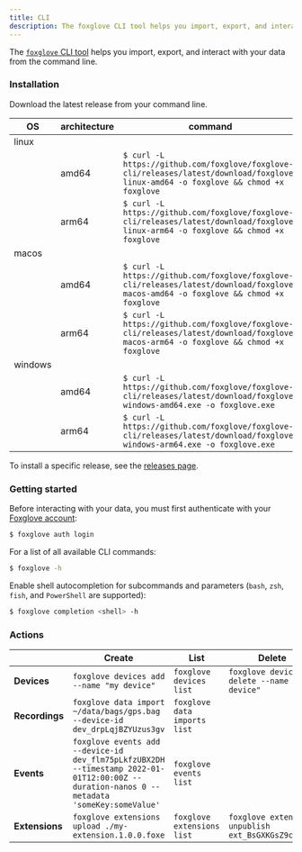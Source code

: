 ```yaml
---
title: CLI
description: The foxglove CLI tool helps you import, export, and interact with your data from the command line.
---
```


The [`foxglove` CLI tool](https://github.com/foxglove/foxglove-cli) helps you import, export, and interact with your data from the command line.

### Installation

Download the latest release from your command line.

| OS      | architecture | command                                                                                                                             |
| ------- | ------------ | ----------------------------------------------------------------------------------------------------------------------------------- |
| linux   |
|         | amd64        | `$ curl -L https://github.com/foxglove/foxglove-cli/releases/latest/download/foxglove-linux-amd64 -o foxglove && chmod +x foxglove` |
|         | arm64        | `$ curl -L https://github.com/foxglove/foxglove-cli/releases/latest/download/foxglove-linux-arm64 -o foxglove && chmod +x foxglove` |
| macos   |
|         | amd64        | `$ curl -L https://github.com/foxglove/foxglove-cli/releases/latest/download/foxglove-macos-amd64 -o foxglove && chmod +x foxglove` |
|         | arm64        | `$ curl -L https://github.com/foxglove/foxglove-cli/releases/latest/download/foxglove-macos-arm64 -o foxglove && chmod +x foxglove` |
| windows |
|         | amd64        | `$ curl -L https://github.com/foxglove/foxglove-cli/releases/latest/download/foxglove-windows-amd64.exe -o foxglove.exe`            |
|         | arm64        | `$ curl -L https://github.com/foxglove/foxglove-cli/releases/latest/download/foxglove-windows-arm64.exe -o foxglove.exe`            |

To install a specific release, see the [releases page](https://github.com/foxglove/foxglove-cli/releases).

### Getting started

Before interacting with your data, you must first authenticate with your [Foxglove account](https://app.foxglove.dev/signup):

```bash
$ foxglove auth login
```

For a list of all available CLI commands:

```bash
$ foxglove -h
```

Enable shell autocompletion for subcommands and parameters (`bash`, `zsh`, `fish`, and `PowerShell` are supported):

```bash
$ foxglove completion <shell> -h
```

### Actions

|                | Create                                                                                                                                    | List                         | Delete                                              |
| -------------- | ----------------------------------------------------------------------------------------------------------------------------------------- | ---------------------------- | --------------------------------------------------- |
| **Devices**    | `foxglove devices add --name "my device"`                                                                                                 | `foxglove devices list`      | `foxglove devices delete --name "my device"`        |
| **Recordings** | `foxglove data import ~/data/bags/gps.bag --device-id dev_drpLqjBZYUzus3gv`                                                               | `foxglove data imports list` |                                                     |
| **Events**     | `foxglove events add --device-id dev_flm75pLkfzUBX2DH --timestamp 2022-01-01T12:00:00Z --duration-nanos 0 --metadata 'someKey:someValue'` | `foxglove events list`       |                                                     |
| **Extensions** | `foxglove extensions upload ./my-extension.1.0.0.foxe`                                                                                    | `foxglove extensions list`   | `foxglove extensions unpublish ext_BsGXKGsZ9c4WQF1` |
